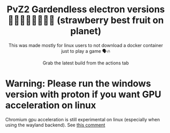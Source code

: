 <div align="center">

# PvZ2 Gardendless electron versions 🍓🍓🍓🍓🍓🍓🍓🍓 (strawberry best fruit on planet)

This was made mostly for linux users to not download a docker container just to play a game 🗣️🔥

Grab the latest build from the actions tab

<div align="left">

# Warning: Please run the windows version with proton if you want GPU acceleration on linux

Chromium gpu acceleration is still experimental on linux (especially when using the wayland backend). See [this comment](https://github.com/Gzh0821/pvzg_site/issues/85#issuecomment-3155631009)
